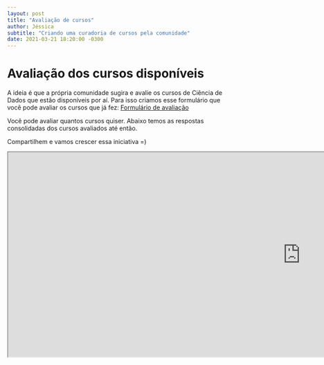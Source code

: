 ```yaml
---
layout: post
title: "Avaliação de cursos"
author: Jéssica
subtitle: "Criando uma curadoria de cursos pela comunidade"
date: 2021-03-21 18:20:00 -0300
---
```


# Avaliação dos cursos disponíveis

A ideia é que a própria comunidade sugira e avalie os cursos de Ciência de Dados que estão disponíveis por aí. Para isso criamos esse formulário que você pode avaliar os cursos que já fez: [Formulário de avaliação](https://forms.gle/QcPEVWdTUnfnhVaF7)

Você pode avaliar quantos cursos quiser. Abaixo temos as respostas consolidadas dos cursos avaliados até então.

Compartilhem e vamos crescer essa iniciativa =)


<iframe style="width: 1350px; height: 473px;" src="https://docs.google.com/spreadsheets/d/e/2PACX-1vRjE-wnZtSd5kXJ5LtnDcwIgeRypoFn_E0cMRK0LTicHwnT7q6NLlAUlp7GMN9qCn6gCMxJTTHE1fi8/pubhtml?gid=273440233&amp;single=true&amp;widget=true&amp;headers=false"></iframe>
